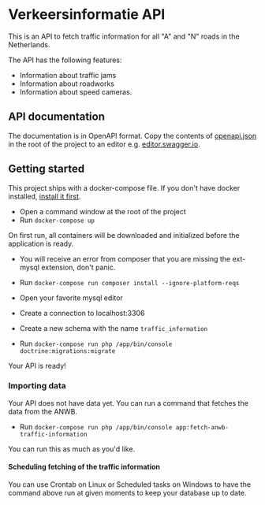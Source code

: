 # Verkeersinformatie API
This is an API to fetch traffic information for all "A" and "N" roads in the Netherlands.

The API has the following features:
* Information about traffic jams
* Information about roadworks
* Information about speed cameras.

## API documentation
The documentation is in OpenAPI format. Copy the contents of [openapi.json]() in the root of the project to an editor e.g. 
[editor.swagger.io]().

## Getting started
This project ships with a docker-compose file. 
If you don't have docker installed, [install it first](https://docs.docker.com/install/).

* Open a command window at the root of the project
* Run `docker-compose up`

On first run, all containers will be downloaded and initialized before the application is ready.

* You will receive an error from composer that you are missing the ext-mysql extension, don't panic.
* Run `docker-compose run composer install --ignore-platform-reqs`


* Open your favorite mysql editor
* Create a connection to localhost:3306
* Create a new schema with the name `traffic_information`
* Run `docker-compose run php /app/bin/console doctrine:migrations:migrate`

Your API is ready!

### Importing data
Your API does not have data yet. You can run a command that fetches the data from the ANWB.

* Run `docker-compose run php /app/bin/console app:fetch-anwb-traffic-information`

You can run this as much as you'd like.

#### Scheduling fetching of the traffic information
You can use Crontab on Linux or Scheduled tasks on Windows to have the command above run at given moments to keep your database up to date.